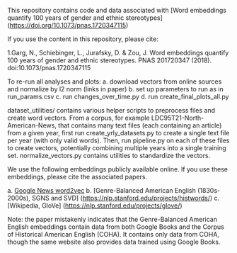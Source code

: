 This repository contains code and data associated with [Word embeddings quantify 100 years of gender and ethnic stereotypes] (https://doi.org/10.1073/pnas.1720347115)

If you use the content in this repository, please cite:

1.Garg, N., Schiebinger, L., Jurafsky, D. & Zou, J. Word embeddings quantify 100 years of gender and ethnic stereotypes. PNAS 201720347 (2018). doi:10.1073/pnas.1720347115



To re-run all analyses and plots:
a. download vectors from online sources and normalize by l2 norm (links in paper)
b. set up parameters to run as in run_params.csv
c. run changes_over_time.py
d. run create_final_plots_all.py 

dataset_utilities/ contains various helper scripts to preprocess files and create word vectors. From a corpus, for example LDC95T21-North-American-News, that contains many text files (each containing an article) from a given year, first run create_yrly_datasets.py to create a single text file per year (with only valid words). Then, run pipeline.py on each of these files to create vectors, potentially combining multiple years into a single training set. normalize_vectors.py contains utilities to standardize the vectors.

We use the following embeddings publicly available online. If you use these embeddings, please cite the associated papers.

a. [Google News word2vec](https://code.google.com/archive/p/word2vec/)
b. [Genre-Balanced American English (1830s-2000s), SGNS and SVD] (https://nlp.stanford.edu/projects/histwords/)
c. [Wikipedia, GloVe] (https://nlp.stanford.edu/projects/glove/) 

Note: the paper mistakenly indicates that the Genre-Balanced American English embeddings contain data from both Google Books and the Corpus of Historical American English (COHA). It contains only data from COHA, though the same website also provides data trained using Google Books.